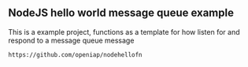 ## NodeJS hello world message queue example
This is a example project, functions as a template for how listen for and respond to a message queue message

```
https://github.com/openiap/nodehellofn
```
